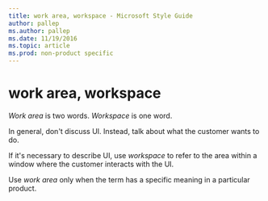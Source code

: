 ```yaml
---
title: work area, workspace - Microsoft Style Guide
author: pallep
ms.author: pallep
ms.date: 11/19/2016
ms.topic: article
ms.prod: non-product specific
---
```


# work area, workspace

*Work area* is two words. *Workspace* is one word.

In general, don't discuss UI. Instead, talk about what the customer wants to do.

If it's necessary to describe UI, use *workspace* to refer to the area within a window where the customer interacts with the UI.

Use *work area* only when the term has a specific meaning in a particular product. 
